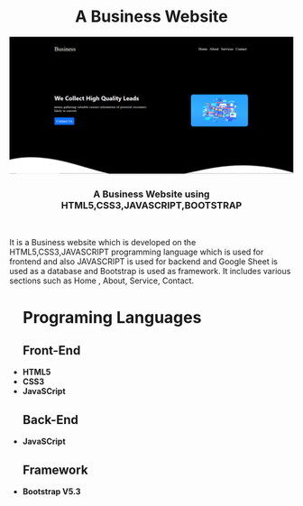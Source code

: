 <h1 align ="center">A Business Website</h1>
<img src="cover.PNG">
 <h3  align ="center"><b>A Business Website using HTML5,CSS3,JAVASCRIPT,BOOTSTRAP</b></h3>
 <br>
<p>It is a Business website which  is developed on the HTML5,CSS3,JAVASCRIPT programming language which is used for frontend and also JAVASCRIPT is used for backend and  Google Sheet is used as a database and Bootstrap is used as framework. It includes various sections such as  Home , About, Service, Contact.</p>
<ul>
 <h1><b>Programing Languages<b></h1>
<h2><b>Front-End</b></h2>
<li>HTML5</li>
 <li>CSS3</li>
 <li>JavaSCript</li>
</ul>
<ul>
<h2><b> Back-End </b></h2>
 <li>JavaSCript</li>
</ul>
<ul>
<h2><b>Framework</b></h2>
 <li>Bootstrap V5.3</li>
</ul>

